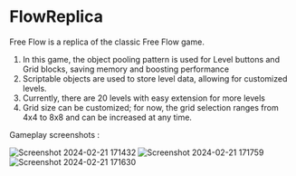 # FlowReplica
 
Free Flow is a replica of the classic Free Flow game.

1) In this game, the object pooling pattern is used for Level buttons and Grid blocks, saving memory and boosting performance
2) Scriptable objects are used to store level data, allowing for customized levels.
3) Currently, there are 20 levels with easy extension for more levels
4) Grid size can be customized; for now, the grid selection ranges from 4x4 to 8x8 and can be increased at any time.
  

 Gameplay screenshots :

 
![Screenshot 2024-02-21 171432](https://github.com/umeshlahudkar/FlowReplica/assets/99596032/49f8a065-66aa-498a-a8a1-fb1f09ed7b62)
![Screenshot 2024-02-21 171759](https://github.com/umeshlahudkar/FlowReplica/assets/99596032/e70a94bc-8da1-4c05-9e5a-e21672efc231)
![Screenshot 2024-02-21 171630](https://github.com/umeshlahudkar/FlowReplica/assets/99596032/ec640263-f54d-42e0-aef4-0a1de9d076f7)
